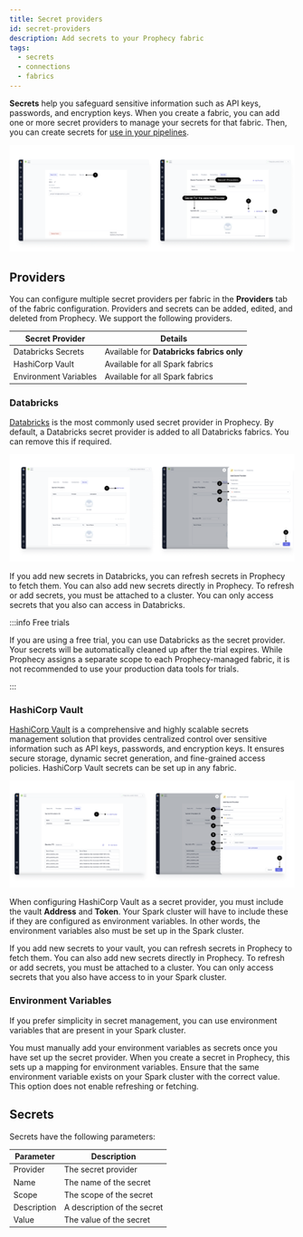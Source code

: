 ```yaml
---
title: Secret providers
id: secret-providers
description: Add secrets to your Prophecy fabric
tags:
  - secrets
  - connections
  - fabrics
---
```


**Secrets** help you safeguard sensitive information such as API keys, passwords, and encryption keys. When you create a fabric, you can add one or more secret providers to manage your secrets for that fabric. Then, you can create secrets for [use in your pipelines](./using-secrets.md).

![secret_screen](img/Secret_provider_Screen.png)

## Providers

You can configure multiple secret providers per fabric in the **Providers** tab of the fabric configuration. Providers and secrets can be added, edited, and deleted from Prophecy. We support the following providers.

| Secret Provider       | Details                                   |
| --------------------- | ----------------------------------------- |
| Databricks Secrets    | Available for **Databricks fabrics only** |
| HashiCorp Vault       | Available for all Spark fabrics           |
| Environment Variables | Available for all Spark fabrics           |

### Databricks

[Databricks](https://docs.databricks.com/en/security/secrets/index.html) is the most commonly used secret provider in Prophecy. By default, a Databricks secret provider is added to all Databricks fabrics. You can remove this if required.

![Add_Databricks_secret_provider](img/Add_databricks_provider.png)

If you add new secrets in Databricks, you can refresh secrets in Prophecy to fetch them. You can also add new secrets directly in Prophecy. To refresh or add secrets, you must be attached to a cluster. You can only access secrets that you also can access in Databricks.

:::info Free trials

If you are using a free trial, you can use Databricks as the secret provider. Your secrets will be automatically cleaned up after the trial expires. While Prophecy assigns a separate scope to each Prophecy-managed fabric, it is not recommended to use your production data tools for trials.

:::

### HashiCorp Vault

[HashiCorp Vault](https://developer.hashicorp.com/vault/docs/what-is-vault) is a comprehensive and highly scalable secrets management solution that provides centralized control over sensitive information such as API keys, passwords, and encryption keys. It ensures secure storage, dynamic secret generation, and fine-grained access policies. HashiCorp Vault secrets can be set up in any fabric.

![Add_Hashicorp_Vault_provider](img/Add_hashicorp_provider.png)

When configuring HashiCorp Vault as a secret provider, you must include the vault **Address** and **Token**. Your Spark cluster will have to include these if they are configured as environment variables. In other words, the environment variables also must be set up in the Spark cluster.

If you add new secrets to your vault, you can refresh secrets in Prophecy to fetch them. You can also add new secrets directly in Prophecy. To refresh or add secrets, you must be attached to a cluster. You can only access secrets that you also have access to in your Spark cluster.

### Environment Variables

If you prefer simplicity in secret management, you can use environment variables that are present in your Spark cluster.

You must manually add your environment variables as secrets once you have set up the secret provider. When you create a secret in Prophecy, this sets up a mapping for environment variables. Ensure that the same environment variable exists on your Spark cluster with the correct value. This option does not enable refreshing or fetching.

## Secrets

Secrets have the following parameters:

| Parameter   | Description                 |
| ----------- | --------------------------- |
| Provider    | The secret provider         |
| Name        | The name of the secret      |
| Scope       | The scope of the secret     |
| Description | A description of the secret |
| Value       | The value of the secret     |
